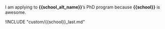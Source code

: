 I am applying to **{{school_alt_name}}**’s PhD program because **{{school}}** is awesome. 

!INCLUDE "custom/{{school}}_last.md"